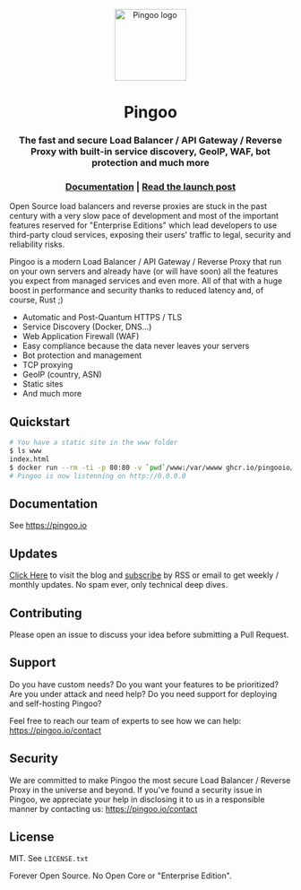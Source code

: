 <p align="center">
  <a href="https://pingoo.io" target="_blank" rel="noopener"><img alt="Pingoo logo" src="https://pingoo.io/icon-256.png" height="128" /></a>
  <h1 align="center">Pingoo</h1>
  <h3 align="center">The fast and secure Load Balancer / API Gateway / Reverse Proxy with built-in service discovery, GeoIP, WAF, bot protection and much more</h3>
  <h3 align="center">
    <a href="https://pingoo.io">Documentation</a> | <a href="https://kerkour.com/announcing-pingoo">Read the launch post</a>
  </h3>
</p>

Open Source load balancers and reverse proxies are stuck in the past century with a very slow pace of development and most of the important features reserved for "Enterprise Editions" which lead developers to use third-party cloud services, exposing their users' traffic to legal, security and reliability risks.

Pingoo is a modern Load Balancer / API Gateway / Reverse Proxy that run on your own servers and already have (or will have soon) all the features you expect from managed services and even more. All of that with a huge boost in performance and security thanks to reduced latency and, of course, Rust ;)

* Automatic and Post-Quantum HTTPS / TLS
* Service Discovery (Docker, DNS...)
* Web Application Firewall (WAF)
* Easy compliance because the data never leaves your servers
* Bot protection and management
* TCP proxying
* GeoIP (country, ASN)
* Static sites
* And much more


## Quickstart

```bash
# You have a static site in the www folder
$ ls www
index.html
$ docker run --rm -ti -p 80:80 -v `pwd`/www:/var/wwww ghcr.io/pingooio/pingoo
# Pingoo is now listenning on http://0.0.0.0
```

## Documentation

See https://pingoo.io


## Updates

[Click Here](https://kerkour.com/blog) to visit the blog and [subscribe](https://kerkour.com/subscribe) by RSS or email to get weekly / monthly updates. No spam ever, only technical deep dives.


## Contributing

Please open an issue to discuss your idea before submitting a Pull Request.


## Support

Do you have custom needs? Do you want your features to be prioritized? Are you under attack and need help? Do you need support for deploying and self-hosting Pingoo?

Feel free to reach our team of experts to see how we can help: https://pingoo.io/contact


## Security

We are committed to make Pingoo the most secure Load Balancer / Reverse Proxy in the universe and beyond. If you've found a security issue in Pingoo, we appreciate your help in disclosing it to us in a responsible manner by contacting us: https://pingoo.io/contact


## License

MIT. See `LICENSE.txt`

Forever Open Source. No Open Core or "Enterprise Edition".
